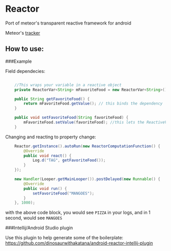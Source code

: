 Reactor
==============

Port of meteor's transparent reactive framework for android

Meteor's [tracker](https://github.com/meteor/meteor/blob/devel/packages/tracker/tracker.js)

How to use:
-----------

###Example

Field dependecies:

```java 

    //This wraps your variable in a reactive object
    private ReactorVar<String> mFavoriteFood = new ReactorVar<String>();

    public String getFavoriteFood() { 
        return mFavoriteFood.getValue(); // this binds the dependency
    }

    public void setFavoriteFood(String favoriteFood) {
        mFavoriteFood.setValue(favoriteFood); //this lets the ReactiveVar know the dep has changed
    }
```


Changing and reacting to property change:
    
```java 
    Reactor.getInstance().autoRun(new ReactorComputationFunction() {
        @Override
        public void react() {
            Log.d("TAG", getFavoriteFood());
        }
    });

    new Handler(Looper.getMainLooper()).postDelayed(new Runnable() {
        @Override
        public void run() {
            setFavoriteFood("MANGOES");
        }
    }, 1000);
```

with the above code block, you would see `PIZZA` in your logs, and in 1 second, would see `MANGOES`

###Intellij/Android Studio plugin

Use this plugin to help generate some of the boilerplate: https://github.com/dinosaurwithakatana/android-reactor-intellij-plugin
